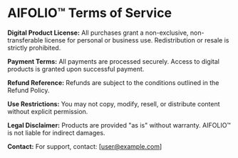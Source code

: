 # AIFOLIO™ Terms of Service

**Digital Product License:**
All purchases grant a non-exclusive, non-transferable license for personal or business use. Redistribution or resale is strictly prohibited.

**Payment Terms:**
All payments are processed securely. Access to digital products is granted upon successful payment.

**Refund Reference:**
Refunds are subject to the conditions outlined in the Refund Policy.

**Use Restrictions:**
You may not copy, modify, resell, or distribute content without explicit permission.

**Legal Disclaimer:**
Products are provided "as is" without warranty. AIFOLIO™ is not liable for indirect damages.

**Contact:**
For support, contact: [user@example.com]
